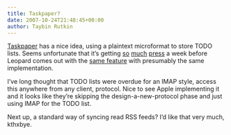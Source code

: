 ```yaml
---
title: Taskpaper?
date: 2007-10-24T21:48:45+00:00
author: Taybin Rutkin
---
```


[Taskpaper](http://hogbaysoftware.com/products/taskpaper) has a nice idea, using a plaintext microformat to store TODO lists. Seems unfortunate that it&#8217;s getting [so](http://daringfireball.net/linked/2007/october#mon-22-taskpaper) [much](http://www.43folders.com/2007/10/24/taskpaper-release-1) [press](http://arstechnica.com/journals/apple.ars/2007/10/24/minireview-getting-things-done-with-taskpaper-1-0) a week before Leopard comes out with the [same feature](http://www.apple.com/macosx/features/mail.html) with presumably the same implementation.

I&#8217;ve long thought that TODO lists were overdue for an IMAP style, access this anywhere from any client, protocol. Nice to see Apple implementing it and it looks like they&#8217;re skipping the design-a-new-protocol phase and just using IMAP for the TODO list.

Next up, a standard way of syncing read RSS feeds? I&#8217;d like that very much, kthxbye.
